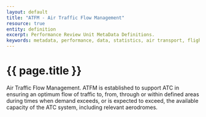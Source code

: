 ```yaml
---
layout: default
title: "ATFM - Air Traffic Flow Management"
resource: true
entity: definition
excerpt: Performance Review Unit MetaData Definitions.
keywords: metadata, performance, data, statistics, air transport, flights, europe, ATFM
---
```

# {{ page.title }}
Air Traffic Flow Management. ATFM is established to support ATC in ensuring an optimum flow of traffic to, from, through or within defined areas during times when demand exceeds, or is expected to exceed, the available capacity of the ATC system, including relevant aerodromes. 